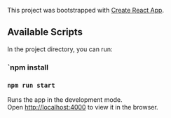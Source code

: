 This project was bootstrapped with [Create React App](https://github.com/facebook/create-react-app).

## Available Scripts

In the project directory, you can run:

### `npm install
### `npm run start`

Runs the app in the development mode.<br />
Open [http://localhost:4000](http://localhost:3000) to view it in the browser.

